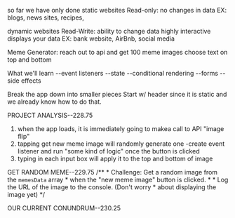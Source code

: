 so far we have only done static websites
Read-only: no changes in data 
EX: blogs, news sites, recipes,


dynamic websites
Read-Write: ability to change data 
highly interactive 
displays your data 
EX: bank website, AirBnb, social media

Meme Generator: 
reach out to api and get 100 meme images 
choose text on top and bottom 

What we'll learn 
--event listeners 
--state
--conditional rendering 
--forms
--side effects 

Break the app down into smaller pieces 
Start w/ header since it is static and we already know how to do that. 

PROJECT ANALYSIS--228.75
1. when the app loads, it is immediately going to makea call to API "image flip"
2. tapping get new meme image will randomly generate one
    -create event listener and run "some kind of logic" once the button is clicked 
3. typing in each input box will apply it to the top and bottom of image

GET RANDOM MEME--229.75
    /**
     * Challenge: Get a random image from the `memesData` array
     * when the "new meme image" button is clicked.
     * 
     * Log the URL of the image to the console. (Don't worry
     * about displaying the image yet)
     */

OUR CURRENT CONUNDRUM--230.25

 
